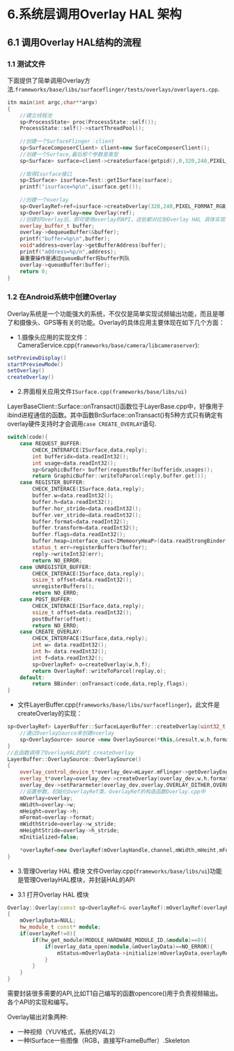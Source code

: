 # 6.系统层调用Overlay HAL 架构
## 6.1 调用Overlay HAL结构的流程
### 1.1 测试文件
下面提供了简单调用Overlay方法.`frameworks/base/libs/surfaceflinger/tests/overlays/overlayers.cpp`.

```cpp
itn main(int argc,char**argv)
{
	//建立线程池
	sp<ProcessState> proc(ProcessState::self());
	ProcessState::self()->startThreadPool();
	
	//创建一个SurfaceFlinger：client
	sp<SurfaceComposerClient> client=new SurfaceComposerClient();
	//创建一个Surface,最后那个参数是类型
	sp<Surface> surface=client->createSurface(getpid(),0,320,240,PIXEL_FORAMT_UNKNOWN,ISurfaceComposer::ePushBuffers);
	
	//取得Isurface接口
	sp<ISurface> isurface=Test::getISurface(surface);
	printf("isurface=%p\n",isurface.get());
	
	//创建一个overlay
	sp<OverlayRef>ref=isurface->createOverlay(320,240,PIXEL_FORMAT_RGB_565);
	sp<Overlay> overlay=new Overlay(ref);
	//创建好Overlay后，即可使用overlay的API，这些都对应到Overlay HAL 具体实现
	overlay_buffer_t buffer;
	overlay->dequeueBuffer(&buffer);
	printf("buffer=%p\n",buffer);
	void*address=overlay->getBufferAddress(buffer);
	printf("address=%p/n",address);
	最重要操作是通过queueBuffer将buffer列队
	overlay->queueBuffer(buffer);
	return 0;
}
```

### 1.2 在Android系统中创建Overlay
Overlay系统是一个功能强大的系统，不仅仅是简单实现试频输出功能，而且是哪了和摄像头、GPS等有关的功能。Overlay的具体应用主要体现在如下几个方面：

* 1.摄像头应用的实现文件：CameraService.cpp(`frameworks/base/camera/libcameraserver`):

```java
setPreviewDisplay()
startPreviewMode()
setOverlay()
createOverlay()
```

* 2.界面相关应用文件`ISurface.cpp(frameworks/base/libs/ui)`

LayerBaseClient::Surface::onTransact()函数位于LayerBase.cpp中，好像用于ibind进程通信的函数。其中函数BnSurface::onTransact()有5种方式只有确定有overlay硬件支持时才会调用`case CREATE_OVERLAY`语句.

```cpp
switch(code){
	case REQUEST_BUFFER:
		CHECK_INTERAFCE(ISurface,data,reply);
		int bufferidx=data.readInt32();
		int usage=data.readInt32();
		sp<GraphicBuffer> buffer(requestBuffer(bufferidx,usages));
		return GraphicBuffer::writeToParcel(reply,buffer.get());
	case REGISTER_BUFFER:
		CHECK_INTERACE(ISurface,data,reply);
		buffer.w=data.readInt32();
		buffer.h=data.readInt32();
		buffer.hor_stride=data.readInt32();
		buffer.ver_stride=data.readInt32();
		buffer.format=data.readInt32();
		buffer.transform=data.readInt32();
		buffer.flags=data.readInt32();
		buffer.heap=interface_cast<IMemeoryHeaP>(data.readStrongBinder());
		status_t err=registerBuffers(buffer);
		reply->writeInt32(err);
		return NO_ERROR;
	case UNREGISTER_BUFFER:
		CHECK_INTERACE(ISurface,data,reply);
		ssize_t offset=data.readInt32();
		unregisterBuffers();
		return NO_ERRO;
	case POST_BUFFER:
		CHECK_INTERACE(ISurface,data,reply);
		ssize_t offset=data.readInt32();
		postBuffer(offset);
		return NO_ERRO;
	case CREATE_OVERLAY:
		CHECK_INTERFACE(ISurface,data,reply);
		int w= data.readInt32();
		int h= data.readInt32();
		int f=data.readInt32();
		sp<OverlayRef> o=createOverlay(w,h,f);
		return OverlayRef::writeToParcel(replay,o);
	default:
		return BBinder::onTransact(code,data,reply,flags);
}
```

* 文件LayerBuffer.cpp(`frameworks/base/libs/surfaceflinger`)，此文件是createOverlay的实现：

```cpp
sp<OverlayRef> LayerBuffer::SurfaceLayerBuffer::createOverlay(uint32_t w,uint32_t h,int32_t format){
	//通过OverlaySource来创建overlay
	sp<OverlaySource> source =new OverlaySource(*this,&result,w,h,format);
}
//此函数调用了OverlayHAL的API createOverlay
LayerBuffer::OverlaySource::OverlaySource()
{
	overlay_control_device_t*overlay_dev=mLayer.mFlinger->getOverlayEngine();
	overlay_t*overlay=overlay_dev->createOverlay(overlay_dev,w,h,format);
	overlay_dev->setPararmeter(overlay_dev,overlay,OVERLAY_DITHER,OVERLAY_ENABLE);
	//设置参数，初始化OverlayRef类，OverlayRef的构造函数Overlay.cpp中
	mOverlay=overlay;
	mWidth=overlay->w;
	mHeight=overlay->h;
	mFormat=overlay->format;
	mWidthStride=overlay->w_stride;
	mHeightStride=overlay->h_stride;
	mInitialized=false;
	
	*overlayRef=new OverlayRef(mOverlayHandle,channel,mWidth,mHeiht,mFormat,mWidthStride,mHeightStride);
}
```

* 3.管理Overlay HAL 模块
文件Overlay.cpp(`frameworks/base/libs/ui`)功能是管理OverlayHAL模块，并封装HAL的API

* 3.1 打开Overlay HAL 模块

```cpp
Overlay::Overlay(const sp<OverlayRef>& overlayRef):mOverlayRef(overlayRef),mOverlayData(0),mStatus(NO_INIT)
{
	mOverlayData=NULL;
	hw_module_t const* module;
	if(overlayRef!=0){
		if(hw_get_module(MODULE_HARDWARE_MODULE_ID,&module)==0){
			if(overlay_data_open(module,&mOverlayData)==NO_ERROR){
				mStatus=mOverlayData->initialize(mOverlayData,overlayRef->mOverlayHandle);
			}
		}
	}
}
```
需要封装很多需要的API,比如T1自己编写的函数opencore()用于负责视频输出。各个API的实现和编写。

Overlay输出对象两种:

* 一种视频（YUV格式，系统的V4L2）
* 一种ISurface一些图像（RGB，直接写FrameBuffer）.Skeleton